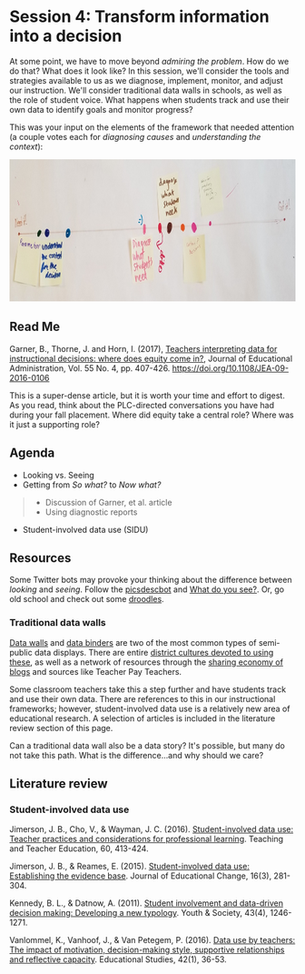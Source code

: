 # Session 4: Transform information into a decision #

At some point, we have to move beyond *admiring the problem*. How do we do that? What does it look like? In this session, we'll consider the tools and strategies available to us as we diagnose, implement, monitor, and adjust our instruction. We'll consider traditional data walls in schools, as well as the role of student voice. What happens when students track and use their own data to identify goals and monitor progress?

This was your input on the elements of the framework that needed attention (a couple votes each for *diagnosing causes* and *understanding the context*):

<p align="center"> 
<img src="https://github.com/tlricherson/TESC_MIT_Data/blob/master/graphics/Transform%20information.jpg" height="250">
</p>

## Read Me ##
Garner, B., Thorne, J. and Horn, I. (2017), [Teachers interpreting data for instructional decisions: where does equity come in?](https://www.researchgate.net/profile/Brette_Garner/publication/316533903_Teachers_Interpreting_Data_for_Instructional_Decisions_Where_Does_Equity_Come_In/links/59e676a54585151e545cdf24/Teachers-Interpreting-Data-for-Instructional-Decisions-Where-Does-Equity-Come-In.pdf), Journal of Educational Administration, Vol. 55 No. 4, pp. 407-426. https://doi.org/10.1108/JEA-09-2016-0106 

This is a super-dense article, but it is worth your time and effort to digest. As you read, think about the PLC-directed conversations you have had during your fall placement. Where did equity take a central role? Where was it just a supporting role?

## Agenda ##
* Looking vs. Seeing
* Getting from *So what?* to *Now what?*
> * Discussion of Garner, et al. article
> * Using diagnostic reports
* Student-involved data use (SIDU)

## Resources ##
Some Twitter bots may provoke your thinking about the difference between *looking* and *seeing*. Follow the [picsdescbot](https://twitter.com/picdescbot) and [What do you see?](https://twitter.com/tinydotblot). Or, go old school and check out some [droodles](https://en.wikipedia.org/wiki/Droodles).

### Traditional data walls ###
[Data walls](https://twitter.com/search?q=%23datawall&src=typd) and [data binders](https://twitter.com/search?q=data%20binder&src=typd) are two of the most common types of semi-public data displays. There are entire [district cultures devoted to using these](http://qualitycommunityschools.weebly.com/data-walls.html), as well as a network of resources through the [sharing economy of blogs](http://www.thecurriculumcorner.com/thecurriculumcorner123/2014/07/student-data-binder/) and sources like Teacher Pay Teachers. 

Some classroom teachers take this a step further and have students track and use their own data. There are references to this in our instructional frameworks; however, student-involved data use is a relatively new area of educational research. A selection of articles is included in the literature review section of this page. 

Can a traditional data wall also be a data story? It's possible, but many do not take this path. What is the difference...and why should we care?

## Literature review ##
### Student-involved data use ###
Jimerson, J. B., Cho, V., & Wayman, J. C. (2016). [Student-involved data use: Teacher practices and considerations for professional learning](http://www.waymandatause.com/wp-content/uploads/2013/11/Jimerson-Cho-Wayman-2016-Student-Involved-Data-Use.pdf). Teaching and Teacher Education, 60, 413-424.

Jimerson, J. B., & Reames, E. (2015). [Student-involved data use: Establishing the evidence base](https://link.springer.com/article/10.1007/s10833-015-9246-4). Journal of Educational Change, 16(3), 281-304.

Kennedy, B. L., & Datnow, A. (2011). [Student involvement and data-driven decision making: Developing a new typology](https://www.researchgate.net/profile/Amanda_Datnow/publication/258200726_Student_Involvement_and_Data-Driven_Decision_Making_Developing_a_New_Typology/links/54e349de0cf2d618e1963552.pdf). Youth & Society, 43(4), 1246-1271.

Vanlommel, K., Vanhoof, J., & Van Petegem, P. (2016). [Data use by teachers: The impact of motivation, decision-making style, supportive relationships and reflective capacity](http://www.tandfonline.com/doi/abs/10.1080/03055698.2016.1148582). Educational Studies, 42(1), 36-53.
